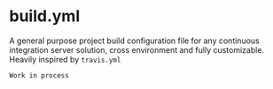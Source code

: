 # build.yml

A general purpose project build configuration file for any continuous integration server solution, cross environment and fully customizable.
Heavily inspired by `travis.yml`

`Work in process`